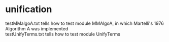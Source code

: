 # unification                                                                                                                    
testMMalgoA.txt tells how to test module MMAlgoA, in which Martelli's 1976 Algorithm A was implemented                           
testUnifyTerms.txt tells how to test module UnifyTerms
